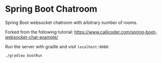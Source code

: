 # Spring Boot Chatroom

Spring Boot websocket chatroom with arbitrary number of rooms.

Forked from the following tutorial:
https://www.callicoder.com/spring-boot-websocket-chat-example/

Run the server with gradle and visit `localhost:8080`:

```
./gradlew bootRun
```

